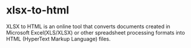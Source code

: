 # xlsx-to-html
XLSX to HTML is an online tool that converts documents created in Microsoft Excel(XLS/XLSX) or other spreadsheet processing formats into HTML (HyperText Markup Language) files.
